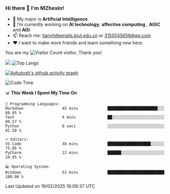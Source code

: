 ### Hi there 👋 I'm MZhexin!

- 💬 My major is **Artificial Intelligence**.
- 🔭 I’m currently working on **AI technology**, **affective computing** , **AIGC** and **AGI**.
- 📫 Reach me: <tianyh@emails.bjut.edu.cn> or <3150545659@qq.com>
- :heart: I want to make more friends and learn something new here.

You are my ![Visitor Count](https://profile-counter.glitch.me/MZhexin/count.svg) visitor, Thank you!

 ![](https://github-readme-stats.vercel.app/api?username=MZhexin&show_icons=true&theme=transparent) ![Top Langs](https://github-readme-stats.vercel.app/api/top-langs/?username=MZhexin&layout=compact&theme=tokyonight) 

[![Ashutosh's github activity graph](https://github-readme-activity-graph.vercel.app/graph?username=MZhexin)](https://github.com/ashutosh00710/github-readme-activity-graph)



<!--START_SECTION:waka-->
![Code Time](http://img.shields.io/badge/Code%20Time-289%20hrs%2044%20mins-blue)

📊 **This Week I Spent My Time On** 

```text
💬 Programming Languages: 
Markdown                 45 mins             ██████████████████████░░░   88.85 % 
Text                     4 mins              ██░░░░░░░░░░░░░░░░░░░░░░░   09.57 % 
Python                   0 secs              ░░░░░░░░░░░░░░░░░░░░░░░░░   01.58 % 

🔥 Editors: 
VS Code                  38 mins             ███████████████████░░░░░░   75.05 % 
PyCharm                  12 mins             ██████░░░░░░░░░░░░░░░░░░░   24.95 % 

💻 Operating System: 
Windows                  51 mins             █████████████████████████   100.00 % 
```


 Last Updated on 19/02/2025 16:09:37 UTC
<!--END_SECTION:waka-->


